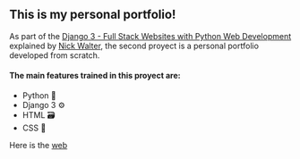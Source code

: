 ## This is my personal portfolio!

As part of the [Django 3 - Full Stack Websites with Python Web Development](https://learning.oreilly.com/videos/django-3/9781801818148/) explained by [Nick Walter](https://www.linkedin.com/in/nick-walter/), the second proyect is a personal portfolio developed from scratch.

#### The main features trained in this proyect are:
- Python 🐍
- Django 3 ⚙️
- HTML 🗃️
- CSS 🎨

Here is the [web](https://github.com/pablojrosa/pablojrosa.github.io/blob/main/portfolio/templates/portfolio/home.html)
